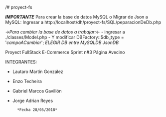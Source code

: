 /# proyect-fs

***IMPORTANTE***
Para crear la base de datos MySQL o Migrar de Json a MySQL:
Ingresar a http://localhost/dh/proyect-fs/SQL/peparacionDeDb.php

->*Para cambiar la base de datos a trabajar:*<-
    -  ingresar a ./classes/Model.php
    -  Y modificar DBFactory::$db_type = '*campoACambiar*'; *ELEGIR DB entre MySQLDB JsonDB*


Proyect FullStack
E-Commerce
Sprint n#3
Página Avecino

INTEGRANTES:
- Lautaro Martín González
- Enzo Techeira
- Gabriel Marcos Gavillón
- Jorge Adrian Reyes

        *Fecha 28/05/2018*
